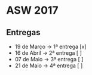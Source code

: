 # ASW 2017
## Entregas
* 19 de Março -> 1ª entrega [x]
* 16 de Abril -> 2ª entrega [ ]
* 07 de Maio  -> 3ª entrega [ ]
* 21 de Maio  -> 4ª entrega [ ]
